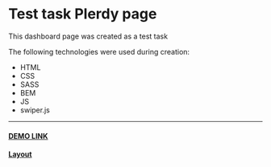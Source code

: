 # Test task Plerdy page
This dashboard page was created as a test task

The following technologies were used during creation:
-	HTML
-	CSS
-	SASS
-	BEM
- JS
- swiper.js

---
#### [DEMO LINK](https://volodymir-tymtsias.github.io/plerdy-task/)

#### [Layout](https://drive.google.com/file/d/1hzDsAL3XlnqvWtDV0rhR-ggbPeZjHcnf/view?usp=share_link)
